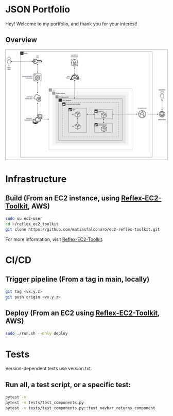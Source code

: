 # JSON Portfolio
Hey! Welcome to my portfolio, and thank you for your interest!

## Overview
![Architecture](https://github.com/matiasfalconaro/json_portfolio/raw/main/docs/architecture.svg)

# Infrastructure
## Build (From an EC2 instance, using [Reflex-EC2-Toolkit](https://github.com/matiasfalconaro/ec2-reflex-toolkit), AWS)
```bash
sudo su ec2-user
cd ~/reflex_ec2_toolkit
git clone https://github.com/matiasfalconaro/ec2-reflex-toolkit.git
```

For more information, visit [Reflex-EC2-Toolkit](https://github.com/matiasfalconaro/ec2-reflex-toolkit).

# CI/CD
## Trigger pipeline (From a tag in main, locally)
```bash
git tag <vx.y.z>
git push origin <vx.y.z>
```

## Deploy (From an EC2 using [Reflex-EC2-Toolkit](https://github.com/matiasfalconaro/ec2-reflex-toolkit), AWS)
```bash
sudo ./run.sh --only deploy
```

# Tests
Version-dependent tests use version.txt.

## Run all, a test script, or a specific test:
```bash
pytest -v
pytest -v tests/test_components.py
pytest -v tests/test_components.py::test_navbar_returns_component
```
